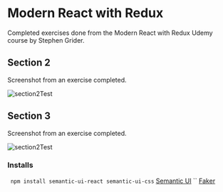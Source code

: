 # Modern React with Redux
Completed exercises done from the Modern React with Redux Udemy course by Stephen Grider.

## Section 2 

Screenshot from an exercise completed.

![section2Test](https://user-images.githubusercontent.com/83961643/150297036-48dcb7b2-eb4a-4591-929c-960b9eb101a3.jpeg)

## Section 3 

Screenshot from an exercise completed. 

![section2Test](https://user-images.githubusercontent.com/83961643/150297036-48dcb7b2-eb4a-4591-929c-960b9eb101a3.jpeg)

### Installs
` npm install semantic-ui-react semantic-ui-css` [Semantic UI](https://semantic-ui.com)
`` [Faker]()
